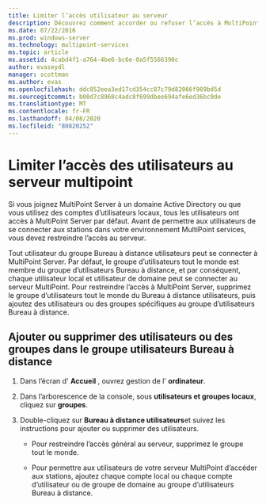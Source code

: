 ```yaml
---
title: Limiter l’accès utilisateur au serveur
description: Découvrez comment accorder ou refuser l’accès à MultiPoint services pour les utilisateurs et les groupes
ms.date: 07/22/2016
ms.prod: windows-server
ms.technology: multipoint-services
ms.topic: article
ms.assetid: 4cabd4f1-a764-4be6-bc6e-0a5f5566390c
author: evaseydl
manager: scottman
ms.author: evas
ms.openlocfilehash: ddc852eea3ed17cd354cc87c79d82066f989bd5d
ms.sourcegitcommit: b00d7c8968c4adc8f699dbee694afe6ed36bc9de
ms.translationtype: MT
ms.contentlocale: fr-FR
ms.lasthandoff: 04/08/2020
ms.locfileid: "80820252"
---
```

# <a name="limit-users-access-to-the-multipoint-server"></a>Limiter l’accès des utilisateurs au serveur multipoint
Si vous joignez MultiPoint Server à un domaine Active Directory ou que vous utilisez des comptes d’utilisateurs locaux, tous les utilisateurs ont accès à MultiPoint Server par défaut. Avant de permettre aux utilisateurs de se connecter aux stations dans votre environnement MultiPoint services, vous devez restreindre l’accès au serveur.  
  
Tout utilisateur du groupe Bureau à distance utilisateurs peut se connecter à MultiPoint Server. Par défaut, le groupe d’utilisateurs tout le monde est membre du groupe d’utilisateurs Bureau à distance, et par conséquent, chaque utilisateur local et utilisateur de domaine peut se connecter au serveur MultiPoint. Pour restreindre l’accès à MultiPoint Server, supprimez le groupe d’utilisateurs tout le monde du Bureau à distance utilisateurs, puis ajoutez des utilisateurs ou des groupes spécifiques au groupe d’utilisateurs Bureau à distance.  
  
## <a name="add-or-remove-users-or-groups-to-the-remote-desktop-users-group"></a>Ajouter ou supprimer des utilisateurs ou des groupes dans le groupe utilisateurs Bureau à distance  
  
1.  Dans l’écran d' **Accueil** , ouvrez gestion de l' **ordinateur**.  
  
2.  Dans l’arborescence de la console, sous **utilisateurs et groupes locaux**, cliquez sur **groupes**.  
  
3.  Double-cliquez sur **Bureau à distance utilisateurs**et suivez les instructions pour ajouter ou supprimer des utilisateurs.  
  
    -   Pour restreindre l’accès général au serveur, supprimez le groupe tout le monde.  
  
    -   Pour permettre aux utilisateurs de votre serveur MultiPoint d’accéder aux stations, ajoutez chaque compte local ou chaque compte d’utilisateur ou de groupe de domaine au groupe d’utilisateurs Bureau à distance.  